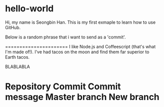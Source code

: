 # hello-world

Hi, my name is Seongbin Han.
This is my first exmaple to learn how to use GitHub.

Below is a random phrase that i want to send as a 'commit'.

======================
I like Node.js and Coffeescript (that's what I'm made of!).
I've had tacos on the moon and find them far superior to Earth tacos.


BLABLABLA

Repository
Commit
Commit message
Master branch
New branch
======================

